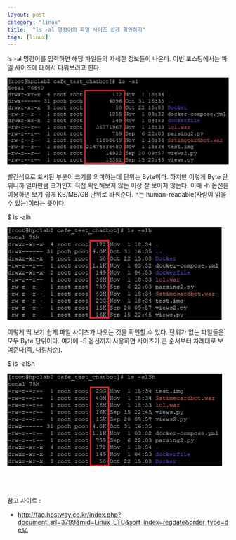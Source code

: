 ```yaml
---
layout: post
category: "linux"
title:  "ls -al 명령어의 파일 사이즈 쉽게 확인하기"
tags: [linux]
---
```


ls -al 명령어를 입력하면 해당 파일들의 자세한 정보들이 나온다. 이번 포스팅에서는 파일 사이즈에 대해서 다뤄보려고 한다. 

<img src="https://github.com/P00HP00H/P00HP00H.github.io/blob/master/img/linux/104.JPG?raw=true" width="px">

빨간색으로 표시된 부분이 크기를 의미하는데 단위는 Byte이다. 하지만 이렇게 Byte 단위니까 얼마만큼 크기인지 직접 확인해보지 않는 이상 잘 보이지 않는다. 이때 -h 옵션을 이용하면 보기 쉽게 KB/MB/GB 단위로 바꿔준다. h는 human-readable(사람이 읽을 수 있는)이라는 뜻이다.

$ ls -alh

<img src="https://github.com/P00HP00H/P00HP00H.github.io/blob/master/img/linux/105.JPG?raw=true" width="px">

이렇게 딱 보기 쉽게 파일 사이즈가 나오는 것을 확인할 수 있다. 단위가 없는 파일들은 모두 Byte 단위이다. 여기에 -S 옵션까지 사용하면 사이즈가 큰 순서부터 차례대로 보여준다(즉, 내림차순).

$ ls -alSh

<img src="https://github.com/P00HP00H/P00HP00H.github.io/blob/master/img/linux/106.JPG?raw=true" width="px">

<br><br><br>참고 사이트 : 

- http://faq.hostway.co.kr/index.php?document_srl=3799&mid=Linux_ETC&sort_index=regdate&order_type=desc

